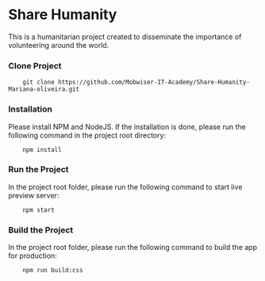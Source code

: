 # Share Humanity

This is a humanitarian project created to disseminate the importance of volunteering around the world.


### Clone Project

        git clone https://github.com/Mobwiser-IT-Academy/Share-Humanity-Mariana-oliveira.git


### Installation

Please install NPM and NodeJS. If the installation is done, please run the following command in the project root directory:

        npm install


### Run the Project

In the project root folder, please run the following command to start live preview server:

        npm start


### Build the Project

In the project root folder,  please run the following command to build the app for production:

        npm run build:css